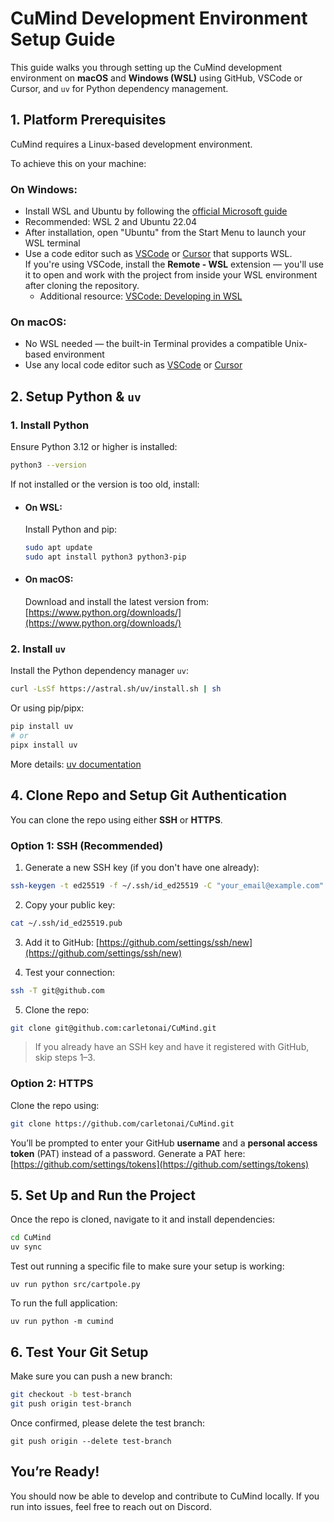 # CuMind Development Environment Setup Guide

This guide walks you through setting up the CuMind development environment on **macOS** and **Windows (WSL)** using GitHub, VSCode or Cursor, and `uv` for Python dependency management.

## 1. Platform Prerequisites

CuMind requires a Linux-based development environment.

To achieve this on your machine:

### On Windows:

- Install WSL and Ubuntu by following the [official Microsoft guide](https://learn.microsoft.com/en-us/windows/wsl/install)
- Recommended: WSL 2 and Ubuntu 22.04
- After installation, open "Ubuntu" from the Start Menu to launch your WSL terminal
- Use a code editor such as [VSCode](https://code.visualstudio.com/) or [Cursor](https://cursor.so) that supports WSL.  
  If you're using VSCode, install the **Remote - WSL** extension — you'll use it to open and work with the project from inside your WSL environment after cloning the repository.
  - Additional resource: [VSCode: Developing in WSL](https://code.visualstudio.com/docs/remote/wsl)

### On macOS:

- No WSL needed — the built-in Terminal provides a compatible Unix-based environment
- Use any local code editor such as [VSCode](https://code.visualstudio.com/) or [Cursor](https://cursor.so)

## 2. Setup Python & `uv`

### 1. **Install Python**

Ensure Python 3.12 or higher is installed:

```bash
python3 --version
```

If not installed or the version is too old, install:

- #### On WSL:

  Install Python and pip:

  ```bash
  sudo apt update
  sudo apt install python3 python3-pip
  ```

- #### On macOS:

  Download and install the latest version from: [https://www.python.org/downloads/](https://www.python.org/downloads/)

### 2. **Install `uv`**

Install the Python dependency manager `uv`:

```bash
curl -LsSf https://astral.sh/uv/install.sh | sh
```

Or using pip/pipx:

```bash
pip install uv
# or
pipx install uv
```

More details: [uv documentation](https://astral.sh/uv/)

## 4. Clone Repo and Setup Git Authentication

You can clone the repo using either **SSH** or **HTTPS**.

### Option 1: SSH (Recommended)

1. Generate a new SSH key (if you don't have one already):

```bash
ssh-keygen -t ed25519 -f ~/.ssh/id_ed25519 -C "your_email@example.com"
```

2. Copy your public key:

```bash
cat ~/.ssh/id_ed25519.pub
```

3. Add it to GitHub:
   [https://github.com/settings/ssh/new](https://github.com/settings/ssh/new)

4. Test your connection:

```bash
ssh -T git@github.com
```

5. Clone the repo:

```bash
git clone git@github.com:carletonai/CuMind.git
```

> If you already have an SSH key and have it registered with GitHub, skip steps 1–3.

### Option 2: HTTPS

Clone the repo using:

```bash
git clone https://github.com/carletonai/CuMind.git
```

You’ll be prompted to enter your GitHub **username** and a **personal access token** (PAT) instead of a password.
Generate a PAT here: [https://github.com/settings/tokens](https://github.com/settings/tokens)

## 5. Set Up and Run the Project

Once the repo is cloned, navigate to it and install dependencies:

```bash
cd CuMind
uv sync
```

Test out running a specific file to make sure your setup is working:

`uv run python src/cartpole.py`

To run the full application:

`uv run python -m cumind`

## 6. Test Your Git Setup

Make sure you can push a new branch:

```bash
git checkout -b test-branch
git push origin test-branch
```

Once confirmed, please delete the test branch:

`git push origin --delete test-branch`

## You’re Ready!

You should now be able to develop and contribute to CuMind locally. If you run into issues, feel free to reach out on Discord.
